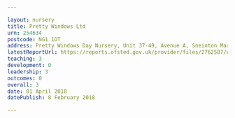 ```yaml
---

layout: nursery
title: Pretty Windows Ltd
urn: 254634
postcode: NG1 1DT
address: Pretty Windows Day Nursery, Unit 37-49, Avenue A, Sneinton Market, NOTTINGHAM, NG1 1DT
latestReportUrl: https://reports.ofsted.gov.uk/provider/files/2762587/urn/254634.pdf
teaching: 3
development: 0
leadership: 3
outcomes: 0
overall: 3
date: 01 April 2018 
datePublish: 8 February 2018

---
```

